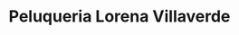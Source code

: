 ---
title: "Peluqueria Lorena Villaverde"
url: /pobra-de-san-xiao/peluqueria-lorena-villaverde/
shop: Friseur
---